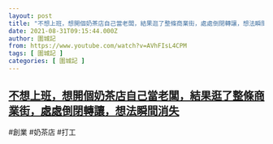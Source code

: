 ```yaml
---
layout: post
title: "不想上班，想開個奶茶店自己當老闆，結果逛了整條商業街，處處倒閉轉讓，想法瞬間消失"
date: 2021-08-31T09:15:44.000Z
author: 圍城記
from: https://www.youtube.com/watch?v=AVhFIsL4CPM
tags: [ 圍城記 ]
categories: [ 圍城記 ]
---
```

<!--1630401344000-->
[不想上班，想開個奶茶店自己當老闆，結果逛了整條商業街，處處倒閉轉讓，想法瞬間消失](https://www.youtube.com/watch?v=AVhFIsL4CPM)
------

<div>
#創業 #奶茶店 #打工
</div>
